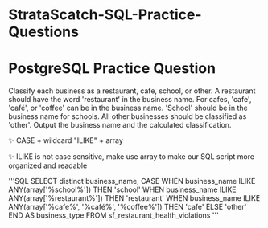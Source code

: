# StrataScatch-SQL-Practice-Questions

# PostgreSQL Practice Question

Classify each business as a restaurant, cafe, school, or other. A restaurant should have the word 'restaurant' in the business name. For cafes, 'cafe', 'café', or 'coffee' can be in the business name. 'School' should be in the business name for schools. All other businesses should be classified as 'other'. Output the business name and the calculated classification.

✨ CASE + wildcard "ILIKE" + array

✨ ILIKE is not case sensitive, make use array to make our SQL script
more organized and readable

'''SQL
SELECT distinct business_name,
       CASE
           WHEN business_name ILIKE ANY(array['%school%']) THEN 'school'
           WHEN business_name ILIKE ANY(array['%restaurant%']) THEN 'restaurant'
           WHEN business_name ILIKE ANY(array['%cafe%', '%café%', '%coffee%']) THEN 'cafe'
           ELSE 'other'
       END AS business_type
FROM sf_restaurant_health_violations
'''

